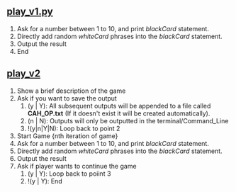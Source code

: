 ## [play_v1.py](https://github.com/ShGanesh/CardsAgainstHumanity-Automated_-basic-/blob/main/main/play_v1.py)   
1. Ask for a number between 1 to 10, and print *blackCard* statement.   
2. Directly add random *whiteCard* phrases into the *blackCard* statement.  
3. Output the result  
4. End  

## [play_v2](https://github.com/ShGanesh/CardsAgainstHumanity-Automated_-basic-/blob/main/main/play_v2.py)
1. Show a brief description of the game  
2. Ask if you want to save the output  
    1. (y | Y): All subsequent outputs will be appended to a file called **CAH_OP.txt** (If it doesn't exist it will be created automatically).  
    2. (n | N): Outputs will only be outputted in the terminal/Command_Line     
    3. !(y|n|Y|N): Loop back to point 2
3.  Start Game {nth iteration of game}
4.  Ask for a number between 1 to 10, and print *blackCard* statement.  
5.  Directly add random *whiteCard* phrases into the *blackCard* statement.  
6.  Output the result
7.  Ask if player wants to continue the game
    1. (y | Y): Loop back to poiint 3
    2. !(y | Y): End
